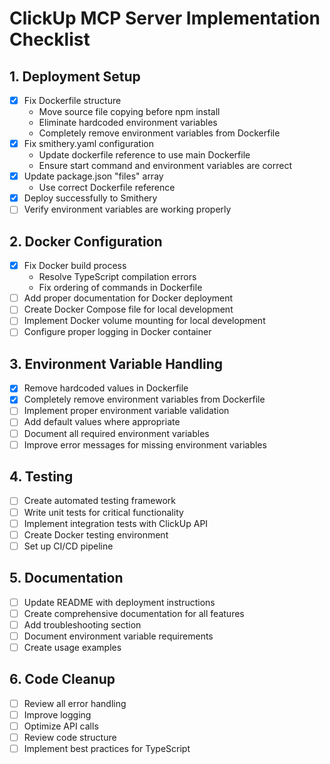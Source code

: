 # ClickUp MCP Server Implementation Checklist

## 1. Deployment Setup
- [x] Fix Dockerfile structure
  - Move source file copying before npm install
  - Eliminate hardcoded environment variables
  - Completely remove environment variables from Dockerfile
- [x] Fix smithery.yaml configuration
  - Update dockerfile reference to use main Dockerfile
  - Ensure start command and environment variables are correct
- [x] Update package.json "files" array
  - Use correct Dockerfile reference
- [x] Deploy successfully to Smithery
- [ ] Verify environment variables are working properly

## 2. Docker Configuration
- [x] Fix Docker build process
  - Resolve TypeScript compilation errors
  - Fix ordering of commands in Dockerfile
- [ ] Add proper documentation for Docker deployment
- [ ] Create Docker Compose file for local development
- [ ] Implement Docker volume mounting for local development
- [ ] Configure proper logging in Docker container

## 3. Environment Variable Handling
- [x] Remove hardcoded values in Dockerfile
- [x] Completely remove environment variables from Dockerfile
- [ ] Implement proper environment variable validation
- [ ] Add default values where appropriate
- [ ] Document all required environment variables
- [ ] Improve error messages for missing environment variables

## 4. Testing
- [ ] Create automated testing framework
- [ ] Write unit tests for critical functionality
- [ ] Implement integration tests with ClickUp API
- [ ] Create Docker testing environment
- [ ] Set up CI/CD pipeline

## 5. Documentation
- [ ] Update README with deployment instructions
- [ ] Create comprehensive documentation for all features
- [ ] Add troubleshooting section
- [ ] Document environment variable requirements
- [ ] Create usage examples

## 6. Code Cleanup
- [ ] Review all error handling
- [ ] Improve logging
- [ ] Optimize API calls
- [ ] Review code structure
- [ ] Implement best practices for TypeScript